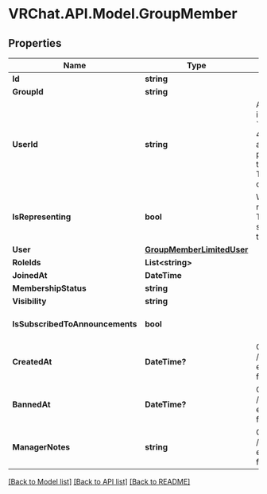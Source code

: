 # VRChat.API.Model.GroupMember

## Properties

Name | Type | Description | Notes
------------ | ------------- | ------------- | -------------
**Id** | **string** |  | [optional] 
**GroupId** | **string** |  | [optional] 
**UserId** | **string** | A users unique ID, usually in the form of &#x60;usr_c1644b5b-3ca4-45b4-97c6-a2a0de70d469&#x60;. Legacy players can have old IDs in the form of &#x60;8JoV9XEdpo&#x60;. The ID can never be changed. | [optional] 
**IsRepresenting** | **bool** | Whether the user is representing the group. This makes the group show up above the name tag in-game. | [optional] [default to false]
**User** | [**GroupMemberLimitedUser**](GroupMemberLimitedUser.md) |  | [optional] 
**RoleIds** | **List&lt;string&gt;** |  | [optional] 
**JoinedAt** | **DateTime** |  | [optional] 
**MembershipStatus** | **string** |  | [optional] 
**Visibility** | **string** |  | [optional] 
**IsSubscribedToAnnouncements** | **bool** |  | [optional] [default to false]
**CreatedAt** | **DateTime?** | Only visible via the /groups/:groupId/members endpoint, **not** when fetching a specific user. | [optional] 
**BannedAt** | **DateTime?** | Only visible via the /groups/:groupId/members endpoint, **not** when fetching a specific user. | [optional] 
**ManagerNotes** | **string** | Only visible via the /groups/:groupId/members endpoint, **not** when fetching a specific user. | [optional] 

[[Back to Model list]](../README.md#documentation-for-models) [[Back to API list]](../README.md#documentation-for-api-endpoints) [[Back to README]](../README.md)

